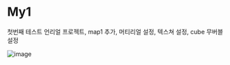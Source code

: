 # My1
첫번째 테스트 언리얼 프로젝트,
map1 추가, 머티리얼 설정, 텍스쳐 설정, cube 무버블 설정

![image](https://github.com/Be4hape/unreal/assets/100893354/889df627-7791-4e90-8cb6-b0eb69c63675)
